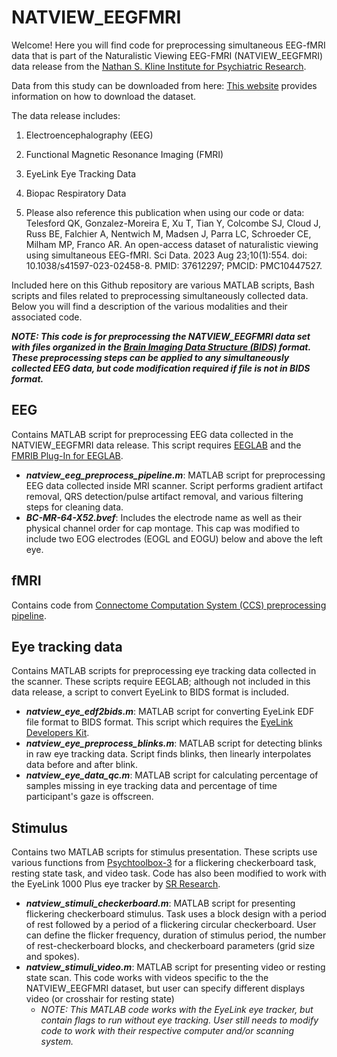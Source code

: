 # NATVIEW_EEGFMRI
Welcome! Here you will find code for preprocessing simultaneous EEG-fMRI data that is part of the Naturalistic Viewing EEG-FMRI (NATVIEW_EEGFMRI) data release from the [Nathan S. Kline Institute for Psychiatric Research](https://www.nki.rfmh.org/).

Data from this study can be downloaded from here:
[This website](https://fcon_1000.projects.nitrc.org/indi/retro/nat_view.html) provides information on how to download the dataset. 


The data release includes:
1. Electroencephalography (EEG)
2. Functional Magnetic Resonance Imaging (FMRI)
3. EyeLink Eye Tracking Data
4. Biopac Respiratory Data

5. Please also reference this publication when using our code or data:
Telesford QK, Gonzalez-Moreira E, Xu T, Tian Y, Colcombe SJ, Cloud J, Russ BE, Falchier A, Nentwich M, Madsen J, Parra LC, Schroeder CE, Milham MP, Franco AR. An open-access dataset of naturalistic viewing using simultaneous EEG-fMRI. Sci Data. 2023 Aug 23;10(1):554. doi: 10.1038/s41597-023-02458-8. PMID: 37612297; PMCID: PMC10447527.


Included here on this Github repository are various MATLAB scripts, Bash scripts and files related to preprocessing simultaneously collected data. Below you will find a description of the various modalities and their associated code.

***NOTE: This code is for preprocessing the NATVIEW_EEGFMRI data set with files organized in the [Brain Imaging Data Structure (BIDS)](https://bids.neuroimaging.io/) format. These preprocessing steps can be applied to any simultaneously collected EEG data, but code modification required if file is not in BIDS format.***


## EEG
Contains MATLAB script for preprocessing EEG data collected in the NATVIEW_EEGFMRI data release. This script requires [EEGLAB](https://sccn.ucsd.edu/eeglab/index.php) and the [FMRIB Plug-In for EEGLAB](https://fsl.fmrib.ox.ac.uk/eeglab/fmribplugin/).
* ***natview_eeg_preprocess_pipeline.m***: MATLAB script for preprocessing EEG data collected inside MRI scanner. Script performs gradient artifact removal, QRS detection/pulse artifact removal, and various filtering steps for cleaning data.
* ***BC-MR-64-X52.bvef***: Includes the electrode name as well as their physical channel order for cap montage. This cap was modified to include two EOG electrodes (EOGL and EOGU) below and above the left eye.

## fMRI
Contains code from [Connectome Computation System (CCS) preprocessing pipeline](https://github.com/TingsterX/CCS-pipeline).

## Eye tracking data
Contains MATLAB scripts for preprocessing eye tracking data collected in the scanner. These scripts require EEGLAB; although not included in this data release, a script to convert EyeLink to BIDS format is included.

* ***natview_eye_edf2bids.m***: MATLAB script for converting EyeLink EDF file format to BIDS format. This script which requires the [EyeLink Developers Kit](https://www.sr-research.com/support/thread-13.html).
* ***natview_eye_preprocess_blinks.m***: MATLAB script for detecting blinks in raw eye tracking data. Script finds blinks, then linearly interpolates data before and after blink.
* ***natview_eye_data_qc.m***: MATLAB script for calculating percentage of samples missing in eye tracking data and percentage of time participant's gaze is offscreen.

## Stimulus
Contains two MATLAB scripts for stimulus presentation. These scripts use various functions from [Psychtoolbox-3](http://psychtoolbox.org/) for a flickering checkerboard task, resting state task, and video task. Code has also been modified to work with the EyeLink 1000 Plus eye tracker by [SR Research](https://www.sr-research.com/).
* ***natview_stimuli_checkerboard.m***: MATLAB script for presenting flickering checkerboard stimulus. Task uses a block design with a period of rest followed by a period of a flickering circular checkerboard. User can define the flicker frequency, duration of stimulus period, the number of rest-checkerboard blocks, and checkerboard parameters (grid size and spokes).
* ***natview_stimuli_video.m***: MATLAB script for presenting video or resting state scan. This code works with videos specific to the the NATVIEW_EEGFMRI dataset, but user can specify different displays video (or crosshair for resting state)  
  - _NOTE: This MATLAB code works with the EyeLink eye tracker, but contain flags to run without eye tracking. User still needs to modify code to work with their respective computer and/or scanning system._
